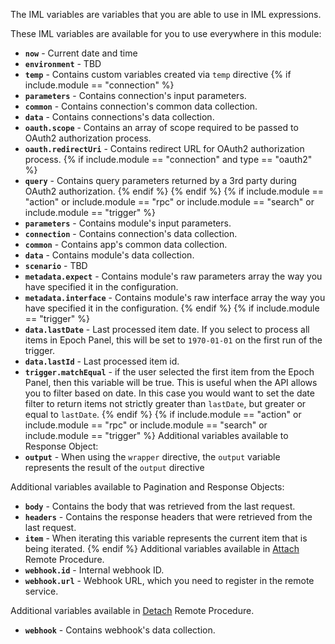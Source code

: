 The IML variables are variables that you are able to use in IML
expressions.

These IML variables are available for you to use everywhere in this module:

- **`now`** - Current date and time
- **`environment`** - TBD
- **`temp`** - Contains custom variables created via `temp` directive
{% if include.module == "connection" %}
- **`parameters`** - Contains connection's input parameters.
- **`common`** - Contains connection's common data collection.
- **`data`** - Contains connections's data collection.
- **`oauth.scope`** - Contains an array of scope required to be passed
  to OAuth2 authorization process.
- **`oauth.redirectUri`** - Contains redirect URL for OAuth2
  authorization process.
{% if include.module == "connection" and type == "oauth2" %}
- **`query`** - Contains query parameters returned by a 3rd party during
  OAuth2 authorization.
{% endif %}
{% endif %}
{% if include.module == "action" or include.module == "rpc" or include.module == "search" or include.module == "trigger" %}
- **`parameters`** - Contains module's input parameters.
- **`connection`** - Contains connection's data collection.
- **`common`** - Contains app's common data collection.
- **`data`** - Contains module's data collection.
- **`scenario`** - TBD
- **`metadata.expect`** - Contains module's raw parameters array the way
  you have specified it in the configuration.
- **`metadata.interface`** - Contains module's raw interface array the
  way you have specified it in the configuration.
{% endif %}
{% if include.module == "trigger" %}
- **`data.lastDate`** - Last processed item date. If you select to
  process all items in Epoch Panel, this will be set to
  `1970-01-01` on the first run of the trigger.
- **`data.lastId`** - Last processed item id.
- **`trigger.matchEqual`** - if the user selected the first item from
  the Epoch Panel, then this variable will be true. This
  is useful when the API allows you to filter based on date. In this
  case you would want to set the date filter to return items not
  strictly greater than `lastDate`, but greater or equal to `lastDate`.
{% endif %}
{% if include.module == "action" or include.module == "rpc" or include.module == "search" or include.module == "trigger" %}
Additional variables available to Response Object:
- **`output`** - When using the `wrapper` directive, the `output`
  variable represents the result of the `output` directive

Additional variables available to Pagination and Response Objects:
- **`body`** - Contains the body that was retrieved from the last
  request.
- **`headers`** - Contains the response headers that were retrieved from
  the last request.
- **`item`** - When iterating this variable represents the current item
  that is being iterated.
{% endif %}
Additional variables available in [Attach](rpc.md#attach-rpc) Remote
Procedure.
- **`webhook.id`** - Internal webhook ID.
- **`webhook.url`** - Webhook URL, which you need to register in the
  remote service.

Additional variables available in [Detach](rpc.md#detach-rpc) Remote
Procedure.
- **`webhook`** - Contains webhook's data collection.
